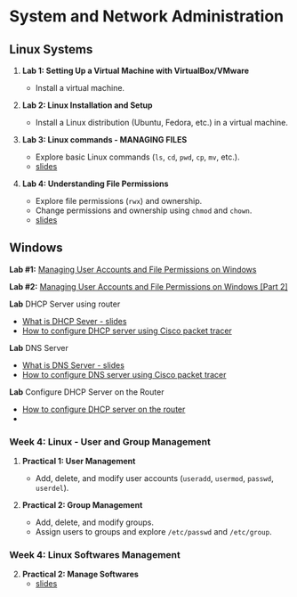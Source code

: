 # System and Network Administration

## **Linux Systems**

1. **Lab 1: Setting Up a Virtual Machine with VirtualBox/VMware**  
    - Install a virtual machine.
  
2. **Lab 2: Linux Installation and Setup**  
   - Install a Linux distribution (Ubuntu, Fedora, etc.) in a virtual machine.

3. **Lab 3: Linux commands - MANAGING FILES**
    - Explore basic Linux commands (`ls`, `cd`, `pwd`, `cp`, `mv`, etc.).
    - [slides](https://docs.google.com/presentation/d/1-f72DLYF_hc9V7fRbNyEBHAiAB6UvmgkSklABuz47_8/edit?usp=sharing)

4. **Lab 4: Understanding File Permissions**  
   - Explore file permissions (`rwx`) and ownership.
   - Change permissions and ownership using `chmod` and `chown`.
   - [slides](https://docs.google.com/presentation/d/1xH14xV4hE8FLaZWhylB8YnWOApF_wACKUrHhoojvC4U/edit?usp=sharing)

## Windows 

**Lab #1:** [Managing User Accounts and File Permissions on Windows](../windows/docs/windows-users-permissions.md)

**Lab #2:** [Managing User Accounts and File Permissions on Windows [Part 2]](../windows/docs/windows-users-permissions.md)

**Lab** DHCP Server using router

- [What is DHCP Sever - slides](https://docs.google.com/presentation/d/1SCdXzP39MI1p_aDR0xpgDplj_Zk3aN_7N9bxTrNB2ss/edit?usp=sharing)
- [How to configure DHCP server using Cisco packet tracer](../tools/docs/cisco-packet-tracer.md)

**Lab** DNS Server

- [What is DNS Server - slides](https://docs.google.com/presentation/d/1VxoNQRi3oSeKbFRHfVgPcCuHga4lC8tYj48NYSFMAnA/edit?usp=sharing)
- [How to configure DNS server using Cisco packet tracer](../tools/docs/cisco-packet-tracer.md#how-to-configure-dns-server-in-packet-tracer)

**Lab** Configure DHCP Server on the Router 

- [How to configure DHCP server on the router](../tools/docs/cisco-packet-tracer.md#6-optional-configure-dhcp-on-the-router)
- 
### **Week 4: Linux - User and Group Management**

1. **Practical 1: User Management**  
   - Add, delete, and modify user accounts (`useradd`, `usermod`, `passwd`, `userdel`).

2. **Practical 2: Group Management**  
   - Add, delete, and modify groups.
   - Assign users to groups and explore `/etc/passwd` and `/etc/group`.

### **Week 4: Linux Softwares Management**
  
2. **Practical 2: Manage Softwares**
    - [slides](https://docs.google.com/presentation/d/1AEl9J22vv8-bwhECuOk-HjQRMSE4-8gv72JdQqTUqGo/edit?usp=sharing)


 
